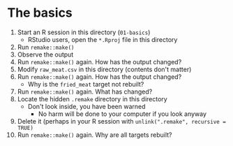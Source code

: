 # The basics

1. Start an R session in this directory (`01-basics`)
    - RStudio users, open the `*.Rproj` file in this directory
1. Run `remake::make()`
1. Observe the output
1. Run `remake::make()` again. How has the output changed?
1. Modify `raw_meat.csv` in this directory (contents don't matter)
1. Run `remake::make()` again. How has the output changed?
    - Why is the `fried_meat` target not rebuilt?
1. Run `remake::make()` again. What has changed?
1. Locate the hidden `.remake` directory in this directory
    - Don't look inside, you have been warned
        - No harm will be done to your computer if you look anyway
1. Delete it (perhaps in your R session with `unlink(".remake", recursive = TRUE)`
1. Run `remake::make()` again. Why are all targets rebuilt?
